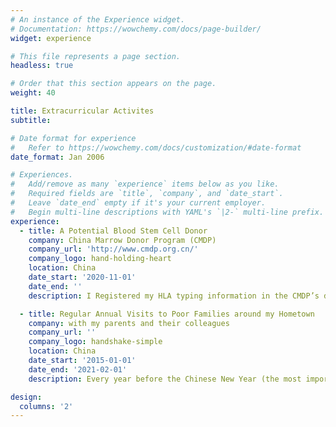 ```yaml
---
# An instance of the Experience widget.
# Documentation: https://wowchemy.com/docs/page-builder/
widget: experience

# This file represents a page section.
headless: true

# Order that this section appears on the page.
weight: 40

title: Extracurricular Activites
subtitle:

# Date format for experience
#   Refer to https://wowchemy.com/docs/customization/#date-format
date_format: Jan 2006

# Experiences.
#   Add/remove as many `experience` items below as you like.
#   Required fields are `title`, `company`, and `date_start`.
#   Leave `date_end` empty if it's your current employer.
#   Begin multi-line descriptions with YAML's `|2-` multi-line prefix.
experience:
  - title: A Potential Blood Stem Cell Donor
    company: China Marrow Donor Program (CMDP)
    company_url: 'http://www.cmdp.org.cn/'
    company_logo: hand-holding-heart
    location: China
    date_start: '2020-11-01'
    date_end: ''
    description: I Registered my HLA typing information in the CMDP’s database when I was a sophomore. Two months ago I was successfully matched with a patient in low‑resolution, and half a month ago another, wunbelievablelieveable not only because the matching probability was extremely low but also because the patients may badly need appropriate stem cells to cure their terrible disease. I guess I have the possibility to save lives. Best wishes💖

  - title: Regular Annual Visits to Poor Families around my Hometown
    company: with my parents and their colleagues
    company_url: ''
    company_logo: handshake-simple
    location: China
    date_start: '2015-01-01'
    date_end: '2021-02-01'
    description: Every year before the Chinese New Year (the most important traditional festival in China), I would visit the poorest families around my hometown with my parents and their colleagues. We bestowed them many necessities and holiday wishes. Even in 2020, the visit was completed before the outbreak of Covid-19. Through year after year of personal visits, I have also witnessed the sharp improvement of their living standards. For this experience, I was awarded a public service scholarship by the college in 2021.

design:
  columns: '2'
---
```

